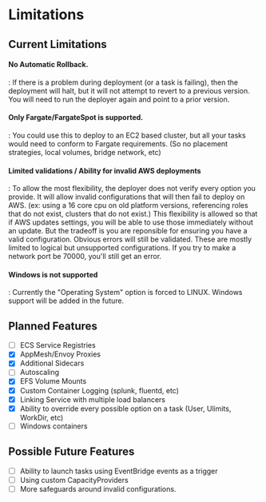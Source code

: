 # Limitations

## Current Limitations

#### No Automatic Rollback.

:    If there is a problem during deployment (or a task is failing), then the deployment will halt, but it will not attempt to revert to a previous version. You will need to run the deployer again and point to a prior version.

#### Only Fargate/FargateSpot is supported.

:   You could use this to deploy to an EC2 based cluster, but all your tasks would need to conform to Fargate requirements. (So no placement strategies, local volumes, bridge network, etc)

#### Limited validations / Ability for invalid AWS deployments

:    To allow the most flexibility, the deployer does not verify every option you provide. It will allow invalid configurations that will then fail to deploy on AWS. (ex: using a 16 core cpu on old platform versions, referencing roles that do not exist, clusters that do not exist.) This flexibility is allowed so that if AWS updates settings, you will be able to use those immediately without an update. But the tradeoff is you are reponsible for ensuring you have a valid configuration. Obvious errors will still be validated. These are mostly limited to logical but unsupported configurations. If you try to make a network port be 70000, you'll still get an error.

#### Windows is not supported

:    Currently the "Operating System" option is forced to LINUX. Windows support will be added in the future.

## Planned Features
* [ ] ECS Service Registries
* [x] AppMesh/Envoy Proxies
* [x] Additional Sidecars
* [ ] Autoscaling 
* [x] EFS Volume Mounts
* [x] Custom Container Logging (splunk, fluentd, etc)
* [x] Linking Service with multiple load balancers
* [x] Ability to override every possible option on a task (User, Ulimits, WorkDir, etc)
* [ ] Windows containers

## Possible Future Features
* [ ] Ability to launch tasks using EventBridge events as a trigger
* [ ] Using custom CapacityProviders
* [ ] More safeguards around invalid configurations.